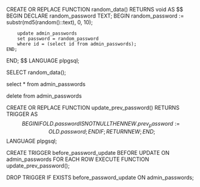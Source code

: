 CREATE OR REPLACE FUNCTION random_data()
RETURNS void AS
$$
BEGIN
    DECLARE
        random_password TEXT;
    BEGIN
        random_password := substr(md5(random()::text), 0, 10);
        
        update admin_passwords
        set password = random_password
        where id = (select id from admin_passwords);
    END;
END;
$$
LANGUAGE plpgsql;


SELECT random_data();

select *
from admin_passwords

delete from admin_passwords


CREATE OR REPLACE FUNCTION update_prev_password()
RETURNS TRIGGER AS
$$
BEGIN
    IF OLD.password IS NOT NULL THEN
        NEW.prev_password := OLD.password;
    END IF;
    RETURN NEW;
END;
$$
LANGUAGE plpgsql;

CREATE TRIGGER before_password_update
BEFORE UPDATE ON admin_passwords
FOR EACH ROW
EXECUTE FUNCTION update_prev_password();


DROP TRIGGER IF EXISTS before_password_update ON admin_passwords;
